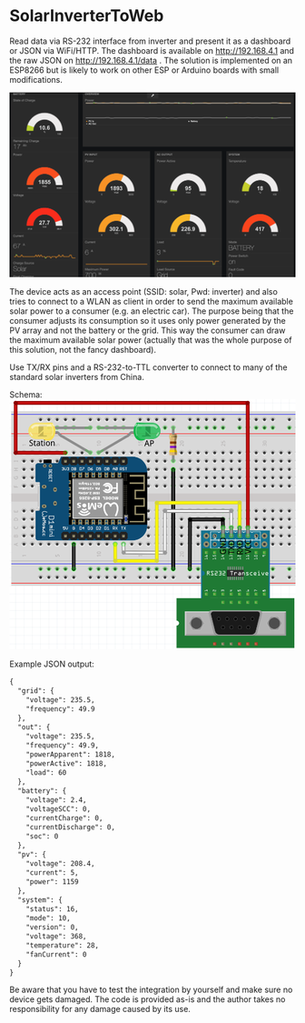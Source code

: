 # SolarInverterToWeb
Read data via RS-232 interface from inverter and present it as a dashboard or JSON via WiFi/HTTP.
The dashboard is available on http://192.168.4.1 and the raw JSON on http://192.168.4.1/data .
The solution is implemented on an ESP8266 but is likely to work on other ESP or Arduino boards with small modifications.

![Dashboard](doc/dashboard.png)

The device acts as an access point (SSID: solar, Pwd: inverter) and also tries to connect to a WLAN as client in order to send the maximum available solar power to a consumer (e.g. an electric car). The purpose being that the consumer adjusts its consumption so it uses only power generated by the PV array and not the battery or the grid. This way the consumer can draw the maximum available solar power (actually that was the whole purpose of this solution, not the fancy dashboard).

Use TX/RX pins and a RS-232-to-TTL converter to connect to many of the standard solar inverters from China.

Schema:
![Project Schema](doc/SolarInverter2WebSchema.png)

Example JSON output: 
```
{
  "grid": {
    "voltage": 235.5,
    "frequency": 49.9
  },
  "out": {
    "voltage": 235.5,
    "frequency": 49.9,
    "powerApparent": 1818,
    "powerActive": 1818,
    "load": 60
  },
  "battery": {
    "voltage": 2.4,
    "voltageSCC": 0,
    "currentCharge": 0,
    "currentDischarge": 0,
    "soc": 0
  },
  "pv": {
    "voltage": 208.4,
    "current": 5,
    "power": 1159
  },
  "system": {
    "status": 16,
    "mode": 10,
    "version": 0,
    "voltage": 368,
    "temperature": 28,
    "fanCurrent": 0
  }
}
```

Be aware that you have to test the integration by yourself and make sure no device gets damaged. The code is provided as-is and the author takes no responsibility for any damage caused by its use.